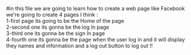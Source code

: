 #in this file we are going to learn how to create a web page like Facebook <br>
we're going to create 4 pages I think : <br>
1-first page its going to be the Home of the page<br>
2-second one its gonna be the log In page<br>
3-third one its gonna be the sign In page <br>
4-fourth one its gonna be the page when the user log in and it will display they names and information and a log out button to log out !!<br> 
